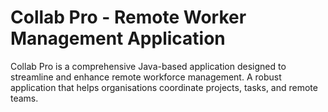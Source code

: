 # Collab Pro - Remote Worker Management Application
Collab Pro is a comprehensive Java-based application designed to streamline and enhance remote workforce management. A robust application that helps organisations coordinate projects, tasks, and remote teams.
